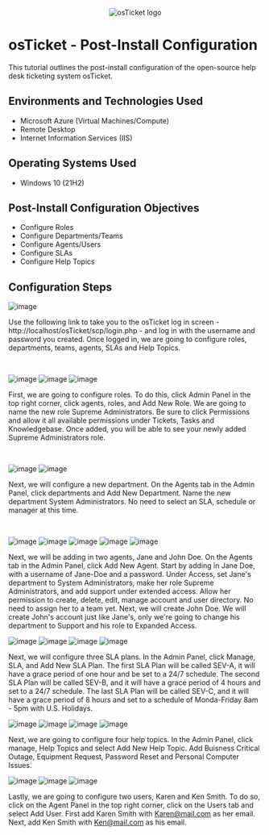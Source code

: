 <p align="center">
<img src="https://i.imgur.com/Clzj7Xs.png" alt="osTicket logo"/>
</p>

<h1>osTicket - Post-Install Configuration</h1>
This tutorial outlines the post-install configuration of the open-source help desk ticketing system osTicket.<br />


<h2>Environments and Technologies Used</h2>

- Microsoft Azure (Virtual Machines/Compute)
- Remote Desktop
- Internet Information Services (IIS)

<h2>Operating Systems Used </h2>

- Windows 10</b> (21H2)

<h2>Post-Install Configuration Objectives</h2>

- Configure Roles
- Configure Departments/Teams
- Configure Agents/Users
- Configure SLAs
- Configure Help Topics

<h2>Configuration Steps</h2>

![image](https://github.com/user-attachments/assets/5b1c1e43-0633-4fa1-acb8-9156d58f0226)

</p>
<p>
Use the following link to take you to the osTicket log in screen - http://localhost/osTicket/scp/login.php - and log in with the username and password you created. Once logged in, we are going to configure roles, departments, teams, agents, SLAs and Help Topics. 

</p>
<br />

<p>
  
![image](https://github.com/user-attachments/assets/5fab6cf7-59a5-425d-b759-28c20ed529f0)
![image](https://github.com/user-attachments/assets/e939e9cf-c8f6-410d-842c-eac0ca17ccea)
![image](https://github.com/user-attachments/assets/9051e13f-3d50-46c0-a818-0f223b34c653)

</p>
<p>
First, we are going to configure roles. To do this, click Admin Panel in the top right corner, click agents, roles, and Add New Role. We are going to name the new role Supreme Administrators. Be sure to click Permissions and allow it all available permissions under Tickets, Tasks and Knowledgebase. Once added, you will be able to see your newly added Supreme Administrators role.
</p>
<br />

<p>
  
![image](https://github.com/user-attachments/assets/b45fce72-cb95-4147-9173-48af704ea61b)
![image](https://github.com/user-attachments/assets/09e26c9f-3827-42e9-96da-8719a856b09b)

</p>
<p>
Next, we will configure a new department. On the Agents tab in the Admin Panel, click departments and Add New Department. Name the new department System Administrators. No need to select an SLA, schedule or manager at this time. 
</p>
<br />

![image](https://github.com/user-attachments/assets/51ac2a90-de9f-47e5-b5bd-acb9dcd00d50)
![image](https://github.com/user-attachments/assets/a9dbee7c-a3fb-4645-a6d9-c73e43afcd49)
![image](https://github.com/user-attachments/assets/99c8f0ec-0e2d-48b9-838f-d6ab639a9510)
![image](https://github.com/user-attachments/assets/acef2aba-5173-4d37-b9d6-f25466fcdb6d)
![image](https://github.com/user-attachments/assets/c2916268-296d-44f1-9f29-ef973cfe30c1)


Next, we will be adding in two agents, Jane and John Doe. On the Agents tab in the Admin Panel, click Add New Agent. Start by adding in Jane Doe, with a username of Jane-Doe and a password. Under Access, set Jane's department to System Administrators, make her role Supreme Administrators, and add support under extended access. Allow her permission to create, delete, edit, manage account and user directory. No need to assign her to a team yet. Next, we will create John Doe. We will create John's account just like Jane's, only we're going to change his department to Support and his role to Expanded Access. 

![image](https://github.com/user-attachments/assets/9fdef37a-60f2-4eac-8d26-a7bf8660b621)
![image](https://github.com/user-attachments/assets/273cccaf-40fe-40f0-9229-7fb09d8df270)
![image](https://github.com/user-attachments/assets/7f103087-7960-4989-bc4f-51eb0a66d52b)
![image](https://github.com/user-attachments/assets/158780af-c6ef-48d0-93b1-152a2cb59e77)


Next, we will configure three SLA plans. In the Admin Panel, click Manage, SLA, and Add New SLA Plan. The first SLA Plan will be called SEV-A, it will have a grace period of one hour and be set to a 24/7 schedule. The second SLA Plan will be called SEV-B, and it will have a grace period of 4 hours and set to a 24/7 schedule. The last SLA Plan will be called SEV-C, and it will have a grace period of 8 hours and set to a schedule of Monda-Friday 8am - 5pm with U.S. Holidays. 

![image](https://github.com/user-attachments/assets/9a3785d8-978e-4b9c-a2bd-625fd5349aff)
![image](https://github.com/user-attachments/assets/17c2230e-5316-4781-93ec-928ae9ed3ca5)
![image](https://github.com/user-attachments/assets/79d7f02f-3176-45b8-b124-7f690af9220d)
![image](https://github.com/user-attachments/assets/86b84d11-beb9-4cec-b8d5-90d15b464618)


Next, we are going to configure four help topics. In the Admin Panel, click manage, Help Topics and select Add New Help Topic. Add Buisness Critical Outage, Equipment Request, Password Reset and Personal Computer Issues. 


![image](https://github.com/user-attachments/assets/11f00c48-aa86-4c9b-aaca-925149848058)
![image](https://github.com/user-attachments/assets/24705015-36e8-4dd3-b015-bc765aab8497)
![image](https://github.com/user-attachments/assets/8b086a84-d3bb-4235-82d4-0d1fe7788817)


Lastly, we are going to configure two users, Karen and Ken Smith. To do so, click on the Agent Panel in the top right corner, click on the Users tab and select Add User. First add Karen Smith with Karen@mail.com as her email. Next, add Ken Smith with Ken@mail.com as his email. 
